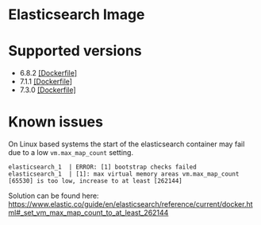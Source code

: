 # Elasticsearch Image

# Supported versions

- 6.8.2 [[Dockerfile]](https://github.com/amazeeio/lagoon/blob/master/images/elasticsearch/Dockerfile6)
- 7.1.1 [[Dockerfile]](https://github.com/amazeeio/lagoon/blob/master/images/elasticsearch/Dockerfile7.1)
- 7.3.0 [[Dockerfile]](https://github.com/amazeeio/lagoon/blob/master/images/elasticsearch/Dockerfile7)

# Known issues
On Linux based systems the start of the elasticsearch container may fail due to a low `vm.max_map_count` setting.
```
elasticsearch_1  | ERROR: [1] bootstrap checks failed
elasticsearch_1  | [1]: max virtual memory areas vm.max_map_count [65530] is too low, increase to at least [262144]
```

Solution can be found here: [https://www.elastic.co/guide/en/elasticsearch/reference/current/docker.html#_set_vm_max_map_count_to_at_least_262144
](https://www.elastic.co/guide/en/elasticsearch/reference/current/docker.html#_set_vm_max_map_count_to_at_least_262144)
